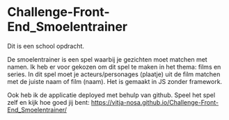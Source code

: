 # Challenge-Front-End_Smoelentrainer

Dit is een school opdracht. 

De smoelentrainer is een spel waarbij je gezichten moet matchen met namen. Ik heb er voor gekozen om dit spel te maken in het thema: films en series.
In dit spel moet je acteurs/personages (plaatje) uit de film matchen met de juiste naam of film (naam). Het is gemaakt in JS zonder framework.

Ook heb ik de applicatie deployed met behulp van github.
Speel het spel zelf en kijk hoe goed jij bent:
https://vitja-nosa.github.io/Challenge-Front-End_Smoelentrainer/
